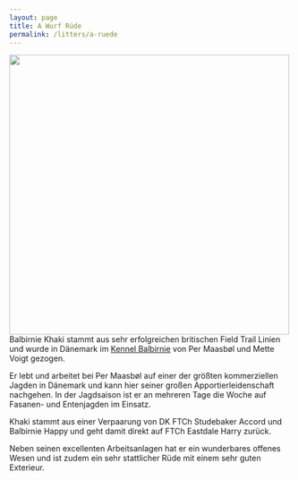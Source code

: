 ```yaml
---
layout: page
title: A Wurf Rüde
permalink: /litters/a-ruede
---
```

<img src="https://www.balbirnie.dk/images/images_hunde/Khaki_20151220_01.JPG" width="500" style="float:left; margin-right:5%">
Balbirnie Khaki stammt aus sehr erfolgreichen britischen Field Trail Linien und wurde in Dänemark im <a href="https://www.balbirnie.dk/index.html" target="_blank">Kennel Balbirnie</a> von Per Maasbøl und Mette Voigt gezogen.


Er lebt und arbeitet bei Per Maasbøl auf einer der größten kommerziellen Jagden in Dänemark und kann hier seiner großen Apportierleidenschaft nachgehen.  In der Jagdsaison ist er an mehreren Tage die Woche auf Fasanen- und Entenjagden im Einsatz.
 
Khaki stammt aus einer Verpaarung von DK FTCh Studebaker Accord und Balbirnie Happy und geht damit direkt auf FTCh Eastdale Harry zurück. 

Neben seinen excellenten Arbeitsanlagen hat er ein wunderbares offenes Wesen und ist zudem ein sehr stattlicher Rüde mit einem sehr guten Exterieur.

